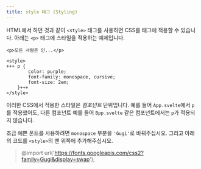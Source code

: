 ```yaml
---
title: style 태그 (Styling)
---
```


HTML에서 하던 것과 같이 `<style>` 태그를 사용하면 CSS를 태그에 적용할 수 있습니다. 아래는 `<p>` 태그에 스타일을 적용하는 예제입니다.

```svelte
<p>모든 사람은 인...</p>

<style>
+++	p {
		color: purple;
		font-family: monospace, cursive;
		font-size: 2em;
	}+++
</style>
```

이러한 CSS에서 적용한 스타일은 *컴포넌트* 단위입니다. 예를 들어 `App.svelte`에서 `p`를 적용했어도, 다른 컴포넌트 예를 들어 `Bpp.svelte` 같은 컴포넌트에서는 `p`가 적용되지 않습니다.

조금 예쁜 폰트를 사용하려면 `monospace` 부분을 `'Gugi'`로 바꿔주십시오. 그리고 아래의 코드를 `<style>`의 맨 위쪽에 추가해주십시오.

> @import url('https://fonts.googleapis.com/css2?family=Gugi&display=swap');